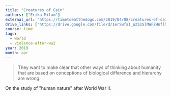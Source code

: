 ```yaml
---
title: "Creatures of Cain"
authors: ["Erika Milam"]
external_url: "https://timetoeatthedogs.com/2019/04/08/creatures-of-cain/"
drive_links: ["https://drive.google.com/file/d/1erSwfaI_uzS1SlMWFZHnflXGBwVZJTNC/view?usp=drivesdk"]
course: time
tags:
  - world
  - violence-after-ww2
year: 2019
month: apr
---
```


> They want to make clear that other ways of thinking about humanity that are based on conceptions of biological difference and hierarchy are wrong.

On the study of "human nature" after World War II.
